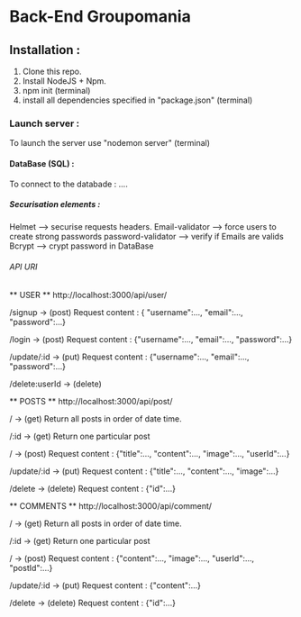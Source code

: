 # Back-End Groupomania

## Installation :

1. Clone this repo.
2. Install NodeJS + Npm.
3. npm init (terminal)
4. install all dependencies specified in "package.json" (terminal)

### Launch server :

To launch the server use "nodemon server" (terminal)

#### DataBase (SQL) :

To connect to the databade : ....

##### Securisation elements :

Helmet --> securise requests headers.
Email-validator --> force users to create strong passwords
password-validator --> verify if Emails are valids
Bcrypt --> crypt password in DataBase

###### API URI

** USER **
http://localhost:3000/api/user/

/signup -> (post)
Request content : { "username":..., "email":..., "password":...}

/login -> (post)
Request content : {"username":..., "email":..., "password":...}

/update/:id -> (put)
Request content : {"username":..., "email":..., "password":...}

/delete:userId -> (delete)

** POSTS **
http://localhost:3000/api/post/

/ -> (get)
Return all posts in order of date time.

/:id -> (get)
Return one particular post

/ -> (post)
Request content : {"title":..., "content":..., "image":..., "userId":...}

/update/:id -> (put)
Request content : {"title":..., "content":..., "image":...}

/delete -> (delete)
Request content : {"id":...}

** COMMENTS **
http://localhost:3000/api/comment/

/ -> (get)
Return all posts in order of date time.

/:id -> (get)
Return one particular post

/ -> (post)
Request content : {"content":..., "image":..., "userId":..., "postId":...}

/update/:id -> (put)
Request content : {"content":...}

/delete -> (delete)
Request content : {"id":...}
